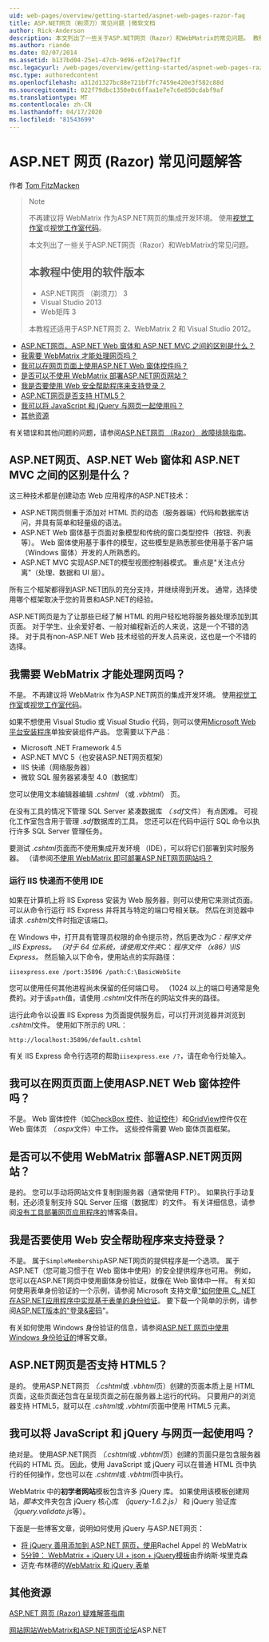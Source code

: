 ```yaml
---
uid: web-pages/overview/getting-started/aspnet-web-pages-razor-faq
title: ASP.NET网页（剃须刀）常见问题 |微软文档
author: Rick-Anderson
description: 本文列出了一些关于ASP.NET网页（Razor）和WebMatrix的常见问题。 教程中使用的软件版本ASP.NET网页 （R...
ms.author: riande
ms.date: 02/07/2014
ms.assetid: b137bd04-25e1-47cb-9d96-ef2e179ecf1f
msc.legacyurl: /web-pages/overview/getting-started/aspnet-web-pages-razor-faq
msc.type: authoredcontent
ms.openlocfilehash: a312d1327bc88e721bf7fc7459e420e3f582c88d
ms.sourcegitcommit: 022f79dbc1350e0c6ffaa1e7e7c6e850cdabf9af
ms.translationtype: MT
ms.contentlocale: zh-CN
ms.lasthandoff: 04/17/2020
ms.locfileid: "81543699"
---
```

# <a name="aspnet-web-pages-razor-faq"></a>ASP.NET 网页 (Razor) 常见问题解答

 作者 [Tom FitzMacken](https://github.com/tfitzmac)

> > [!NOTE] 
> > 不再建议将 WebMatrix 作为ASP.NET网页的集成开发环境。 使用[视觉工作室](xref:web-pages/overview/getting-started/program-asp-net-web-pages-in-visual-studio)或[视觉工作室代码](https://code.visualstudio.com/)。
>
> 本文列出了一些关于ASP.NET网页（Razor）和WebMatrix的常见问题。
> 
> ## <a name="software-versions-used-in-the-tutorial"></a>本教程中使用的软件版本
> 
> 
> - ASP.NET网页 （剃须刀） 3
> - Visual Studio 2013
> - Web矩阵 3
>   
> 
> 本教程还适用于ASP.NET网页 2、WebMatrix 2 和 Visual Studio 2012。

- [ASP.NET网页、ASP.NET Web 窗体和 ASP.NET MVC 之间的区别是什么？](#Whats_the_difference_between_ASP.NET_Web_Pages,_ASP.NET_Web_Forms,_and_ASP.NET_MVC)
- [我需要 WebMatrix 才能处理网页吗？](#Do_I_need_WebMatrix_in_order_to_work_with_Web_Pages)
- [我可以在网页页面上使用ASP.NET Web 窗体控件吗？](#Can_I_use_ASP.NET_Web_Forms_controls_on_a_Web_Pages_page)
- [是否可以不使用 WebMatrix 部署ASP.NET网页网站？](#Can_I_deploy_an_ASP.NET_Web_Pages_site_without_using_WebMatrix)
- [我是否要使用 Web 安全帮助程序来支持登录？](#Do_I_have_to_use_the_WebSecurity_helper_to_support_logins)
- [ASP.NET网页是否支持 HTML5？](#Does_ASP.NET_Web_Pages_support_HTML5)
- [我可以将 JavaScript 和 jQuery 与网页一起使用吗？](#Can_I_use_JavaScript_and_jQuery_with_Web_Pages)
- [其他资源](#AdditionalResources)

有关错误和其他问题的问题，请参阅[ASP.NET网页 （Razor） 故障排除指南](https://go.microsoft.com/fwlink/?LinkId=253001)。

<a id="Whats_the_difference_between_ASP.NET_Web_Pages,_ASP.NET_Web_Forms,_and_ASP.NET_MVC"></a>
## <a name="whats-the-difference-between-aspnet-web-pages-aspnet-web-forms-and-aspnet-mvc"></a>ASP.NET网页、ASP.NET Web 窗体和 ASP.NET MVC 之间的区别是什么？

这三种技术都是创建动态 Web 应用程序的ASP.NET技术：

- ASP.NET网页侧重于添加对 HTML 页的动态（服务器端）代码和数据库访问，并具有简单和轻量级的语法。
- ASP.NET Web 窗体基于页面对象模型和传统的窗口类型控件（按钮、列表等）。 Web 窗体使用基于事件的模型，这些模型是熟悉那些使用基于客户端（Windows 窗体）开发的人所熟悉的。
- ASP.NET MVC 实现ASP.NET的模型视图控制器模式。 重点是"关注点分离"（处理、数据和 UI 层）。

所有三个框架都得到ASP.NET团队的充分支持，并继续得到开发。 通常，选择使用哪个框架取决于您的背景和ASP.NET的经验。

ASP.NET网页是为了让那些已经了解 HTML 的用户轻松地将服务器处理添加到其页面。 对于学生、业余爱好者、一般对编程新近的人来说，这是一个不错的选择。 对于具有non-ASP.NET Web 技术经验的开发人员来说，这也是一个不错的选择。

<a id="Do_I_need_WebMatrix_in_order_to_work_with_Web_Pages"></a>
## <a name="do-i-need-webmatrix-in-order-to-work-with-web-pages"></a>我需要 WebMatrix 才能处理网页吗？

不是。 不再建议将 WebMatrix 作为ASP.NET网页的集成开发环境。 使用[视觉工作室](program-asp-net-web-pages-in-visual-studio.md)或[视觉工作室代码](https://code.visualstudio.com/)。

如果不想使用 Visual Studio 或 Visual Studio 代码，则可以使用[Microsoft Web 平台安装程序](https://www.microsoft.com/web/downloads/platform.aspx)单独安装组件产品。 您需要以下产品：

- Microsoft .NET Framework 4.5
- ASP.NET MVC 5（也安装ASP.NET网页框架）
- IIS 快递（网络服务器）
- 微软 SQL 服务器紧凑型 4.0（数据库）

您可以使用文本编辑器编辑 *.cshtml* （或 *.vbhtml*） 页。

在没有工具的情况下管理 SQL Server 紧凑数据库 *（.sdf*文件） 有点困难。 可视化工作室包含用于管理 *.sdf*数据库的工具。 您还可以在代码中运行 SQL 命令以执行许多 SQL Server 管理任务。

要测试 *.cshtml*页面而不使用集成开发环境 （IDE），可以将它们部署到实时服务器。 （请参阅[不使用 WebMatrix 即可部署ASP.NET网页网站吗？](#Can_I_deploy_an_ASP.NET_Web_Pages_site_without_using_WebMatrix)

### <a name="running-iis-express-without-using-an-ide"></a>运行 IIS 快递而不使用 IDE

如果在计算机上将 IIS Express 安装为 Web 服务器，则可以使用它来测试页面。 可以从命令行运行 IIS Express 并将其与特定的端口号相关联。 然后在浏览器中请求 *.cshtml*文件时指定该端口。

在 Windows 中，打开具有管理员权限的命令提示符，然后更改为*C：*程序文件_IIS Express。* （对于 64 位系统，请使用文件夹*C：*程序文件 （x86）\IIS Express。* 然后输入以下命令，使用站点的实际路径：

`iisexpress.exe /port:35896 /path:C:\BasicWebSite`

您可以使用任何其他进程尚未保留的任何端口号。 （1024 以上的端口号通常是免费的。对于该`path`值，请使用 *.cshtml*文件所在的网站文件夹的路径。

运行此命令以设置 IIS Express 为页面提供服务后，可以打开浏览器并浏览到 *.cshtml*文件。 使用如下所示的 URL：

`http://localhost:35896/default.cshtml`

有关 IIS Express 命令行选项的帮助`iisexpress.exe /?`，请在命令行处输入。

<a id="Can_I_use_ASP.NET_Web_Forms_controls_on_a_Web_Pages_page"></a>
## <a name="can-i-use-aspnet-web-forms-controls-on-a-web-pages-page"></a>我可以在网页页面上使用ASP.NET Web 窗体控件吗？

不是。 Web 窗体控件（如[CheckBox 控件](https://msdn.microsoft.com/library/system.web.ui.webcontrols.checkbox)、[验证控件](https://msdn.microsoft.com/library/bwd43d0x)）和[GridView](https://msdn.microsoft.com/library/system.web.ui.webcontrols.gridview)控件仅在 Web 窗体页 *（.aspx*文件）中工作。 这些控件需要 Web 窗体页面框架。

<a id="Can_I_deploy_an_ASP.NET_Web_Pages_site_without_using_WebMatrix"></a>
## <a name="can-i-deploy-an-aspnet-web-pages-site-without-using-webmatrix"></a>是否可以不使用 WebMatrix 部署ASP.NET网页网站？

是的。 您可以手动将网站文件复制到服务器（通常使用 FTP）。 如果执行手动复制，还必须复制支持 SQL Server 压缩（数据库）的文件。 有关详细信息，请参阅[没有工具部署网页应用程序的](http://mikepope.com/blog/DisplayBlog.aspx?permalink=2317)博客条目。

<a id="Do_I_have_to_use_the_WebSecurity_helper_to_support_logins"></a>
## <a name="do-i-have-to-use-the-websecurity-helper-to-support-logins"></a>我是否要使用 Web 安全帮助程序来支持登录？

不是。 属于`SimpleMembership`ASP.NET网页的提供程序是一个选项。 属于ASP.NET（您可能习惯于在 Web 窗体中使用）的安全提供程序也可用。 例如，您可以在ASP.NET网页中使用窗体身份验证，就像在 Web 窗体中一样。 有关如何使用表单身份验证的一个示例，请参阅 Microsoft 支持文章["如何使用 C_.NET 在ASP.NET应用程序中实现基于表单的身份验证](https://support.microsoft.com/kb/301240)。 要下载一个简单的示例，请参阅[ASP.NET版本的"登录&amp;密码](http://www.codeguru.com/csharp/.net/net_asp/scripting/article.php/c19295/ASPNET-version-of-Login--Password.htm)"。

有关如何使用 Windows 身份验证的信息，请参阅[ASP.NET 网页中使用 Windows 身份验证的](http://mikepope.com/blog/DisplayBlog.aspx?permalink=2298)博客文章。

<a id="Does_ASP.NET_Web_Pages_support_HTML5"></a>
## <a name="does-aspnet-web-pages-support-html5"></a>ASP.NET网页是否支持 HTML5？

是的。 使用ASP.NET网页 *（.cshtml*或 *.vbhtml*页）创建的页面本质上是 HTML 页面，这些页面还包含在呈现页面之前在服务器上运行的代码。 只要用户的浏览器支持 HTML5，就可以在 *.cshtml*或 *.vbhtml*页面中使用 HTML5 元素。

<a id="Can_I_use_JavaScript_and_jQuery_with_Web_Pages"></a>
## <a name="can-i-use-javascript-and-jquery-with-web-pages"></a>我可以将 JavaScript 和 jQuery 与网页一起使用吗？

绝对是。 使用ASP.NET网页 *（.cshtml*或 *.vbhtml*页）创建的页面只是包含服务器代码的 HTML 页。 因此，使用 JavaScript 或 jQuery 可以在普通 HTML 页中执行的任何操作，您也可以在 *.cshtml*或 *.vbhtml*页中执行。

WebMatrix 中的**初学者网站**模板包含许多 jQuery 库。 如果使用该模板创建网站，*脚本*文件夹包含 jQuery 核心库 *（jquery-1.6.2.js）* 和 jQuery 验证库 *（jquery.validate.js*等）。

下面是一些博客文章，说明如何使用 jQuery 与ASP.NET网页：

- [将 jQuery 善用添加到 ASP.NET 网页，使用](http://rachelappel.com/jquery/adding-jquery-goodness-to-asp-net-web-pages-using-webmatrix/)Rachel Appel 的 WebMatrix
- [5分钟： WebMatrix + jQuery UI + json + jQuery模板](http://joeriks.com/2011/01/30/5-min-webmatrix-jquery-ui-json-jquery-templates/)由乔纳斯·埃里克森
- 迈克·布林德的[WebMatrix 和 jQuery 表单](http://mikesdotnetting.com/Article/155/WebMatrix-And-jQuery-Forms)

<a id="AdditionalResources"></a>
## <a name="additional-resources"></a>其他资源

[ASP.NET 网页 (Razor) 疑难解答指南](https://go.microsoft.com/fwlink/?LinkId=253001)

[网站网站WebMatrix和ASP.NET网页论坛](https://forums.asp.net/1224.aspx/1?WebMatrix)ASP.NET
